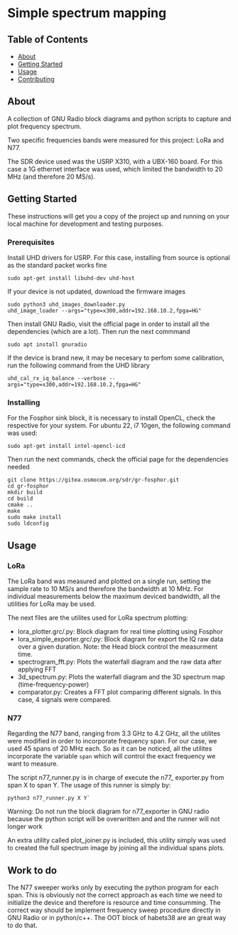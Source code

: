 # Simple spectrum mapping

## Table of Contents

- [About](#about)
- [Getting Started](#getting_started)
- [Usage](#usage)
- [Contributing](../CONTRIBUTING.md)

## About <a name = "about"></a>

A collection of GNU Radio block diagrams and python scripts to capture and plot frequency spectrum.

Two specific frequencies bands were measured for this project: LoRa and N77. 

The SDR device used was the USRP X310, with a UBX-160 board. For this case a 1G ethernet interface was used, which limited the bandwidth to 20 MHz (and therefore 20 MS/s).



## Getting Started <a name = "getting_started"></a>

These instructions will get you a copy of the project up and running on your local machine for development and testing purposes. 

### Prerequisites

Install UHD drivers for USRP. For this case, installing from source is optional as the standard packet works fine

```
sudo apt-get install libuhd-dev uhd-host
```

If your device is not updated, download the firmware images

```
sudo python3 uhd_images_downloader.py 
uhd_image_loader --args="type=x300,addr=192.168.10.2,fpga=HG"
```

Then install GNU Radio, visit the official page in order to install all the dependencies (which are a lot). Then run the next commmand

```
sudo apt install gnuradio
```

If the device is brand new, it may be necesary to perfom some calibration, run the following command from the UHD library

```
uhd_cal_rx_iq_balance --verbose --args="type=x300,addr=192.168.10.2,fpga=HG"
```

### Installing

For the Fosphor sink block, it is necessary to install OpenCL, check the respective for your system. For ubuntu 22, i7 10gen, the following command was used:

```
sudo apt-get install intel-opencl-icd
```

Then run the next commands, check the official page for the dependencies needed
```
git clone https://gitea.osmocom.org/sdr/gr-fosphor.git
cd gr-fosphor
mkdir build
cd build
cmake ..
make
sudo make install
sudo ldconfig
```

## Usage <a name = "usage"></a>

### LoRa

The LoRa band was measured and plotted on a single run, setting the sample rate to 10 MS/s and therefore the bandwidth at 10 MHz. For individual measurements below the maximum deviced bandwidth, all the utilities for LoRa may be used.

The next files are the utilites used for LoRa spectrum plotting:

* lora_plotter.grc/.py: Block diagram for real time plotting using Fosphor
* lora_simple_exporter.grc/.py: Block diagram for export the IQ raw data over a given duration. Note: the Head block control the measurment time.
* spectrogram_fft.py: Plots the waterfall diagram and the raw data after applying FFT
* 3d_spectrum.py: Plots the waterfall diagram and the 3D spectrum map (time-frequency-power)
* comparator.py: Creates a FFT plot comparing different signals. In this case, 4 signals were compared.

### N77

Regarding the N77 band, ranging from 3.3 GHz to 4.2 GHz, all the utilites were modified in order to incorporate frequency span.
For our case, we used 45 spans of 20 MHz each. So as it can be noticed, all the utilites incorporate the variable ```span``` which will control the exact frequency we want to measure.

The script n77_runner.py is in charge of execute the n77_ exporter.py from span X to span Y. The usage of this runner is simply by:

```
python3 n77_runner.py X Y`
```

Warning: Do not run the block diagram for n77_exporter in GNU radio because the python script will be overwritten and and the runner will not longer work

An extra utility called plot_joiner.py is included, this utility simply was used to created the full spectrum image by joining all the individual spans plots.

## Work to do
The N77 sweeper works only by executing the python program for each span. This is obviously not the correct approach as each time we need to initialize the device and therefore is resource and time consumming. The correct way should be implement frequency sweep procedure directly in GNU Radio or in python/c++. The OOT block of habets38 are an great way to do that.



